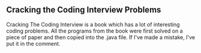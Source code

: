 ## Cracking the Coding Interview Problems

Cracking The Coding Interview is a book which has a lot of interesting coding problems. All the programs from
the book were first solved on a piece of paper and then copied into the .java file. If I've made a mistake,
I've put it in the comment.